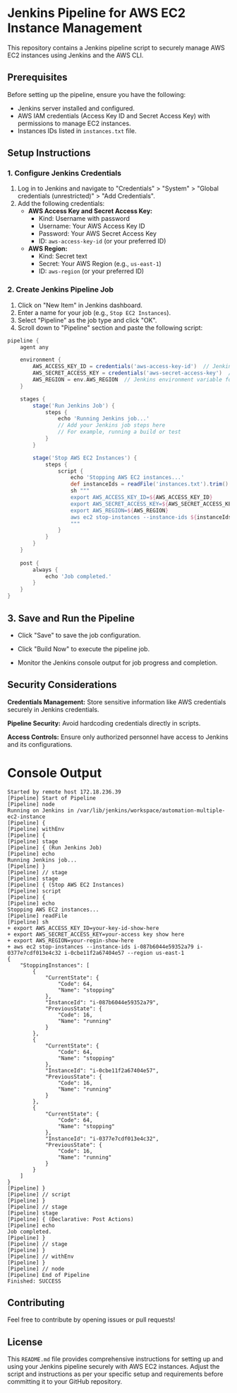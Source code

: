 # Jenkins Pipeline for AWS EC2 Instance Management

This repository contains a Jenkins pipeline script to securely manage AWS EC2 instances using Jenkins and the AWS CLI.

## Prerequisites

Before setting up the pipeline, ensure you have the following:

- Jenkins server installed and configured.
- AWS IAM credentials (Access Key ID and Secret Access Key) with permissions to manage EC2 instances.
- Instances IDs listed in `instances.txt` file.

## Setup Instructions

### 1. Configure Jenkins Credentials

1. Log in to Jenkins and navigate to "Credentials" > "System" > "Global credentials (unrestricted)" > "Add Credentials".
2. Add the following credentials:
   - **AWS Access Key and Secret Access Key:** 
     - Kind: Username with password
     - Username: Your AWS Access Key ID
     - Password: Your AWS Secret Access Key
     - ID: `aws-access-key-id` (or your preferred ID)
   - **AWS Region:**
     - Kind: Secret text
     - Secret: Your AWS Region (e.g., `us-east-1`)
     - ID: `aws-region` (or your preferred ID)

### 2. Create Jenkins Pipeline Job

1. Click on "New Item" in Jenkins dashboard.
2. Enter a name for your job (e.g., `Stop EC2 Instances`).
3. Select "Pipeline" as the job type and click "OK".
4. Scroll down to "Pipeline" section and paste the following script:

```groovy
pipeline {
    agent any

    environment {
        AWS_ACCESS_KEY_ID = credentials('aws-access-key-id')  // Jenkins credential ID for AWS access key ID
        AWS_SECRET_ACCESS_KEY = credentials('aws-secret-access-key')  // Jenkins credential ID for AWS secret access key
        AWS_REGION = env.AWS_REGION  // Jenkins environment variable for AWS region
    }

    stages {
        stage('Run Jenkins Job') {
            steps {
                echo 'Running Jenkins job...'
                // Add your Jenkins job steps here
                // For example, running a build or test
            }
        }

        stage('Stop AWS EC2 Instances') {
            steps {
                script {
                    echo 'Stopping AWS EC2 instances...'
                    def instanceIds = readFile('instances.txt').trim()
                    sh """
                    export AWS_ACCESS_KEY_ID=${AWS_ACCESS_KEY_ID}
                    export AWS_SECRET_ACCESS_KEY=${AWS_SECRET_ACCESS_KEY}
                    export AWS_REGION=${AWS_REGION}
                    aws ec2 stop-instances --instance-ids ${instanceIds} --region ${AWS_REGION}
                    """
                }
            }
        }
    }
    
    post {
        always {
            echo 'Job completed.'
        }
    }
}
```

## 3. Save and Run the Pipeline

- Click "Save" to save the job configuration.

- Click "Build Now" to execute the pipeline job.

- Monitor the Jenkins console output for job progress and completion.


## Security Considerations

**Credentials Management:** Store sensitive information like AWS credentials securely in Jenkins credentials.

**Pipeline Security:** Avoid hardcoding credentials directly in scripts.

**Access Controls:** Ensure only authorized personnel have access to Jenkins and its configurations.


# Console Output

```
Started by remote host 172.18.236.39
[Pipeline] Start of Pipeline
[Pipeline] node
Running on Jenkins in /var/lib/jenkins/workspace/automation-multiple-ec2-instance
[Pipeline] {
[Pipeline] withEnv
[Pipeline] {
[Pipeline] stage
[Pipeline] { (Run Jenkins Job)
[Pipeline] echo
Running Jenkins job...
[Pipeline] }
[Pipeline] // stage
[Pipeline] stage
[Pipeline] { (Stop AWS EC2 Instances)
[Pipeline] script
[Pipeline] {
[Pipeline] echo
Stopping AWS EC2 instances...
[Pipeline] readFile
[Pipeline] sh
+ export AWS_ACCESS_KEY_ID=your-key-id-show-here
+ export AWS_SECRET_ACCESS_KEY=your-access key show here
+ export AWS_REGION=your-regin-show-here
+ aws ec2 stop-instances --instance-ids i-087b6044e59352a79 i-0377e7cdf013e4c32 i-0cbe11f2a67404e57 --region us-east-1
{
    "StoppingInstances": [
        {
            "CurrentState": {
                "Code": 64,
                "Name": "stopping"
            },
            "InstanceId": "i-087b6044e59352a79",
            "PreviousState": {
                "Code": 16,
                "Name": "running"
            }
        },
        {
            "CurrentState": {
                "Code": 64,
                "Name": "stopping"
            },
            "InstanceId": "i-0cbe11f2a67404e57",
            "PreviousState": {
                "Code": 16,
                "Name": "running"
            }
        },
        {
            "CurrentState": {
                "Code": 64,
                "Name": "stopping"
            },
            "InstanceId": "i-0377e7cdf013e4c32",
            "PreviousState": {
                "Code": 16,
                "Name": "running"
            }
        }
    ]
}
[Pipeline] }
[Pipeline] // script
[Pipeline] }
[Pipeline] // stage
[Pipeline] stage
[Pipeline] { (Declarative: Post Actions)
[Pipeline] echo
Job completed.
[Pipeline] }
[Pipeline] // stage
[Pipeline] }
[Pipeline] // withEnv
[Pipeline] }
[Pipeline] // node
[Pipeline] End of Pipeline
Finished: SUCCESS

```

## Contributing

Feel free to contribute by opening issues or pull requests!

## License


This `README.md` file provides comprehensive instructions for setting up and using your Jenkins pipeline securely with AWS EC2 instances. Adjust the script and instructions as per your specific setup and requirements before committing it to your GitHub repository.

